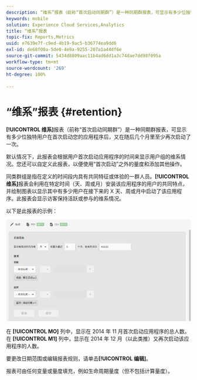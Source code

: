 ```yaml
---
description: “维系”报表（前称“首次启动同期群”）是一种同期群报表，可显示有多少位独特用户在首次启动您的应用程序后，又在随后几个月里至少再次启动了一次。
keywords: mobile
solution: Experience Cloud Services,Analytics
title: “维系”报表
topic-fix: Reports,Metrics
uuid: e7639e7f-c9ed-4b19-9ac5-b36774ea9dd6
exl-id: de68f00a-5de0-4e9a-9255-207a1a44df6e
source-git-commit: 5434d8809aac11b4ad6dd1a3c74dae7dd98f095a
workflow-type: tm+mt
source-wordcount: '269'
ht-degree: 100%

---
```


# “维系”报表 {#retention}

**[!UICONTROL 维系]**&#x200B;报表（前称“首次启动同期群”）是一种同期群报表，可显示有多少位独特用户在首次启动您的应用程序后，又在随后几个月里至少再次启动了一次。

默认情况下，此报表会根据用户首次启动应用程序的时间来显示用户组的维系情况。您还可以自定义此报表，以便使用“首次启动”之外的量度和添加其他操作。

同类群组是指在定义的时间段内具有共同特征或体验的一群人员。**[!UICONTROL 维系]**&#x200B;报表会利用在特定时间（天、周或月）安装该应用程序的用户的共同特点，并绘制图表以显示其中有多少用户在接下来的 X 天、周或月中启动了该应用程序。此报表会显示访客保持活跃或参与的维系情况。

以下是此报表的示例：

![](assets/report_retention_edit.png)

在 **[!UICONTROL MO]** 列中，显示在 2014 年 11 月首次启动应用程序的总人数。在 **[!UICONTROL M1]** 列中，显示在 2014 年 12 月（以此类推）又再次启动该应用程序的人数。

要更改日期范围或编辑报表规则，请单击&#x200B;**[!UICONTROL 编辑]**。

报表可由任何变量或量度填充，例如生命周期量度（但不包括计算量度）。
